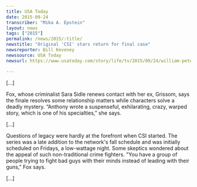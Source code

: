 ```yaml
---
title: USA Today
date: 2015-09-24
transcriber: "Mika A. Epstein"
layout: news
tags: ["2015"]
permalink: /news/2015/:title/
newstitle: "Original 'CSI' stars return for final case"
newsreporter: Bill Keveney
newssource: USA Today
newsurl: https://www.usatoday.com/story/life/tv/2015/09/24/william-petersen-marg-helgenberger-cbs-csi-finale/72664736/

---
```


[...]

Fox, whose criminalist Sara Sidle renews contact with her ex, Grissom, says the finale resolves some relationship matters while characters solve a deadly mystery. “Anthony wrote a suspenseful, exhilarating, crazy, warped story, which is one of his specialties,” she says.

[...]

Questions of legacy were hardly at the forefront when CSI started.  The series was a late addition to the network's fall schedule and was initially scheduled on Fridays, a low-wattage night. Some skeptics wondered about the appeal of such non-traditional crime fighters. "You have a group of people trying to fight bad guys with their minds instead of leading with their guns," Fox says.

[...]

